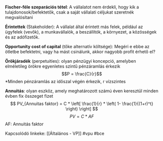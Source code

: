 **Fischer-féle szeparációs tétel**: A vállalatot nem érdekli, hogy kik a tulajdonosok/befektetők, csak a saját vállalati céljukat szeretnék megvalósítani

**Érintettek** (Stakeholder): A vállalat által érintett más felek, például az ügyfelek (vevők), a munkavállalók, a beszállítók, a környezet, a közösségek és az adófizetők.

**Opportunity cost of capital** (tőke alternatív költsége): Megéri e ebbe az ötletbe befektetni, vagy ha mást csinálunk, akkor nagyobb profit érhető el?

**Örökjáradék** (perpetuities): olyan pénzügyi koncepció, amelyben elméletileg örökre egyenletes szintű pénzáramlás érkezik
$$P = \frac{C}{r}$$\*Minden pénzáramlás az időszal végén érkezik, r vízszintes 

**Annuitás**: olyan eszköz, amely meghatározott számú éven keresztül minden évben fix összeget fizet
$$
PV_{Annuitas faktor} = C * \left[ \frac{1}{r} * \left( 1- \frac{1}{(1+r)^t} \right) \right]
$$
$$
PV = C * AF
$$
AF: Annuitás faktor


Kapcsolódó linkeke:
[[Általános - VP]]
#vpu
#bce 